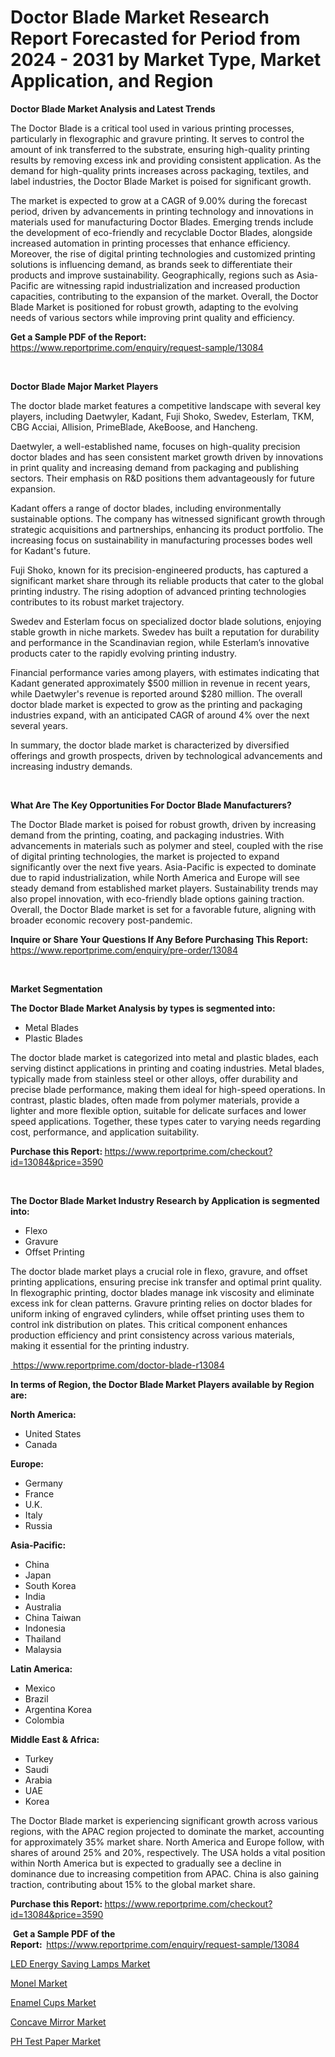 <p><h1>Doctor Blade Market Research Report Forecasted for Period from 2024 -  2031 by Market Type, Market Application, and Region</h1></p><p><strong>Doctor Blade Market Analysis and Latest Trends</strong></p>
<p><p>The Doctor Blade is a critical tool used in various printing processes, particularly in flexographic and gravure printing. It serves to control the amount of ink transferred to the substrate, ensuring high-quality printing results by removing excess ink and providing consistent application. As the demand for high-quality prints increases across packaging, textiles, and label industries, the Doctor Blade Market is poised for significant growth.</p><p>The market is expected to grow at a CAGR of 9.00% during the forecast period, driven by advancements in printing technology and innovations in materials used for manufacturing Doctor Blades. Emerging trends include the development of eco-friendly and recyclable Doctor Blades, alongside increased automation in printing processes that enhance efficiency. Moreover, the rise of digital printing technologies and customized printing solutions is influencing demand, as brands seek to differentiate their products and improve sustainability. Geographically, regions such as Asia-Pacific are witnessing rapid industrialization and increased production capacities, contributing to the expansion of the market. Overall, the Doctor Blade Market is positioned for robust growth, adapting to the evolving needs of various sectors while improving print quality and efficiency.</p></p>
<p><strong>Get a Sample PDF of the Report:&nbsp;</strong> <a href="https://www.reportprime.com/enquiry/request-sample/13084?utm_campaign=1848&utm_medium=2&utm_source=Github&utm_content=ia&utm_term=25122024&utm_id=doctor-blade">https://www.reportprime.com/enquiry/request-sample/13084</a></p>
<p>&nbsp;</p>
<p><strong>Doctor Blade Major Market Players</strong></p>
<p><p>The doctor blade market features a competitive landscape with several key players, including Daetwyler, Kadant, Fuji Shoko, Swedev, Esterlam, TKM, CBG Acciai, Allision, PrimeBlade, AkeBoose, and Hancheng. </p><p>Daetwyler, a well-established name, focuses on high-quality precision doctor blades and has seen consistent market growth driven by innovations in print quality and increasing demand from packaging and publishing sectors. Their emphasis on R&D positions them advantageously for future expansion.</p><p>Kadant offers a range of doctor blades, including environmentally sustainable options. The company has witnessed significant growth through strategic acquisitions and partnerships, enhancing its product portfolio. The increasing focus on sustainability in manufacturing processes bodes well for Kadant's future.</p><p>Fuji Shoko, known for its precision-engineered products, has captured a significant market share through its reliable products that cater to the global printing industry. The rising adoption of advanced printing technologies contributes to its robust market trajectory.</p><p>Swedev and Esterlam focus on specialized doctor blade solutions, enjoying stable growth in niche markets. Swedev has built a reputation for durability and performance in the Scandinavian region, while Esterlam’s innovative products cater to the rapidly evolving printing industry.</p><p>Financial performance varies among players, with estimates indicating that Kadant generated approximately $500 million in revenue in recent years, while Daetwyler's revenue is reported around $280 million. The overall doctor blade market is expected to grow as the printing and packaging industries expand, with an anticipated CAGR of around 4% over the next several years.</p><p>In summary, the doctor blade market is characterized by diversified offerings and growth prospects, driven by technological advancements and increasing industry demands.</p></p>
<p>&nbsp;</p>
<p><strong>What Are The Key Opportunities For Doctor Blade Manufacturers?</strong></p>
<p><p>The Doctor Blade market is poised for robust growth, driven by increasing demand from the printing, coating, and packaging industries. With advancements in materials such as polymer and steel, coupled with the rise of digital printing technologies, the market is projected to expand significantly over the next five years. Asia-Pacific is expected to dominate due to rapid industrialization, while North America and Europe will see steady demand from established market players. Sustainability trends may also propel innovation, with eco-friendly blade options gaining traction. Overall, the Doctor Blade market is set for a favorable future, aligning with broader economic recovery post-pandemic.</p></p>
<p><strong>Inquire or Share Your Questions If Any Before Purchasing This Report:</strong> <a href="https://www.reportprime.com/enquiry/pre-order/13084?utm_campaign=1848&utm_medium=2&utm_source=Github&utm_content=ia&utm_term=25122024&utm_id=doctor-blade">https://www.reportprime.com/enquiry/pre-order/13084</a></p>
<p>&nbsp;</p>
<p><strong>Market Segmentation</strong></p>
<p><strong>The Doctor Blade Market Analysis by types is segmented into:</strong></p>
<p><ul><li>Metal Blades</li><li>Plastic Blades</li></ul></p>
<p><p>The doctor blade market is categorized into metal and plastic blades, each serving distinct applications in printing and coating industries. Metal blades, typically made from stainless steel or other alloys, offer durability and precise blade performance, making them ideal for high-speed operations. In contrast, plastic blades, often made from polymer materials, provide a lighter and more flexible option, suitable for delicate surfaces and lower speed applications. Together, these types cater to varying needs regarding cost, performance, and application suitability.</p></p>
<p><strong>Purchase this Report:&nbsp;</strong><a href="https://www.reportprime.com/checkout?id=13084&price=3590&utm_campaign=1848&utm_medium=2&utm_source=Github&utm_content=ia&utm_term=25122024&utm_id=doctor-blade">https://www.reportprime.com/checkout?id=13084&price=3590</a></p>
<p>&nbsp;</p>
<p><strong>The Doctor Blade Market Industry Research by Application is segmented into:</strong></p>
<p><ul><li>Flexo</li><li>Gravure</li><li>Offset Printing</li></ul></p>
<p><p>The doctor blade market plays a crucial role in flexo, gravure, and offset printing applications, ensuring precise ink transfer and optimal print quality. In flexographic printing, doctor blades manage ink viscosity and eliminate excess ink for clean patterns. Gravure printing relies on doctor blades for uniform inking of engraved cylinders, while offset printing uses them to control ink distribution on plates. This critical component enhances production efficiency and print consistency across various materials, making it essential for the printing industry.</p></p>
<p><a href="https://www.reportprime.com/doctor-blade-r13084?utm_campaign=1848&utm_medium=2&utm_source=Github&utm_content=ia&utm_term=25122024&utm_id=doctor-blade">&nbsp;https://www.reportprime.com/doctor-blade-r13084</a></p>
<p><strong>In terms of Region, the Doctor Blade Market Players available by Region are:</strong></p>
<p>
    <p> <strong> North America: </strong>
        <ul>
            <li>United States</li>
            <li>Canada</li>
        </ul>
        </p> 
    <p> <strong> Europe: </strong>
        <ul>
            <li>Germany</li>
            <li>France</li>
            <li>U.K.</li>
            <li>Italy</li>
            <li>Russia</li>
        </ul>
        </p> 
    <p> <strong> Asia-Pacific: </strong>
        <ul>
            <li>China</li>
            <li>Japan</li>
            <li>South Korea</li>
            <li>India</li>
            <li>Australia</li>
            <li>China Taiwan</li>
            <li>Indonesia</li>
            <li>Thailand</li>
            <li>Malaysia</li>
        </ul>
        </p> 
    <p> <strong> Latin America: </strong>
        <ul>
            <li>Mexico</li>
            <li>Brazil</li>
            <li>Argentina Korea</li>
            <li>Colombia</li>
        </ul>
        </p> 
    <p> <strong> Middle East & Africa: </strong>
        <ul>
            <li>Turkey</li>
            <li>Saudi</li>
            <li>Arabia</li>
            <li>UAE</li>
            <li>Korea</li>
        </ul>
    </p>
    </p>
<p><p>The Doctor Blade market is experiencing significant growth across various regions, with the APAC region projected to dominate the market, accounting for approximately 35% market share. North America and Europe follow, with shares of around 25% and 20%, respectively. The USA holds a vital position within North America but is expected to gradually see a decline in dominance due to increasing competition from APAC. China is also gaining traction, contributing about 15% to the global market share.</p></p>
<p><strong>Purchase this Report: </strong><a href="https://www.reportprime.com/checkout?id=13084&price=3590&utm_campaign=1848&utm_medium=2&utm_source=Github&utm_content=ia&utm_term=25122024&utm_id=doctor-blade">https://www.reportprime.com/checkout?id=13084&price=3590</a></p>
<p>&nbsp;<strong>Get a Sample PDF of the Report:&nbsp;&nbsp;</strong><a href="https://www.reportprime.com/enquiry/request-sample/13084?utm_campaign=1848&utm_medium=2&utm_source=Github&utm_content=ia&utm_term=25122024&utm_id=doctor-blade">https://www.reportprime.com/enquiry/request-sample/13084</a></p>
<p><strong></strong></p>
<p><p><a href="https://www.linkedin.com/pulse/p-factrackr-ho6he?utm_campaign=1848&utm_medium=2&utm_source=Github&utm_content=ia&utm_term=25122024&utm_id=doctor-blade">LED Energy Saving Lamps Market</a></p><p><a href="https://www.linkedin.com/pulse/a-mkt-nova-vc8zf?utm_campaign=1848&utm_medium=2&utm_source=Github&utm_content=ia&utm_term=25122024&utm_id=doctor-blade">Monel Market</a></p><p><a href="https://www.linkedin.com/pulse/tracking-emerging-trends-enamel-cups-market-projected-growth-3bwgc?utm_campaign=1848&utm_medium=2&utm_source=Github&utm_content=ia&utm_term=25122024&utm_id=doctor-blade">Enamel Cups Market</a></p><p><a href="https://www.linkedin.com/pulse/future-concave-mirror-market-global-forecast-trends-2024-2031-odetc?utm_campaign=1848&utm_medium=2&utm_source=Github&utm_content=ia&utm_term=25122024&utm_id=doctor-blade">Concave Mirror Market</a></p><p><a href="https://www.linkedin.com/pulse/ph-test-paper-market-global-share-ranking-overall-sales-demand-cnwpf?utm_campaign=1848&utm_medium=2&utm_source=Github&utm_content=ia&utm_term=25122024&utm_id=doctor-blade">PH Test Paper Market</a></p></p>